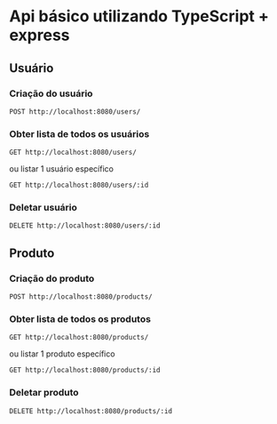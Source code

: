 # Api básico utilizando TypeScript + express

## Usuário

### Criação do usuário
```http request
POST http://localhost:8080/users/
```

### Obter lista de todos os usuários
```http request
GET http://localhost:8080/users/
```
ou listar 1 usuário específico
```http request
GET http://localhost:8080/users/:id
```

### Deletar usuário
```http request
DELETE http://localhost:8080/users/:id
```

## Produto

### Criação do produto
```http request
POST http://localhost:8080/products/
```

### Obter lista de todos os produtos
```http request
GET http://localhost:8080/products/
```
ou listar 1 produto específico
```http request
GET http://localhost:8080/products/:id
```

### Deletar produto
```http request
DELETE http://localhost:8080/products/:id
```